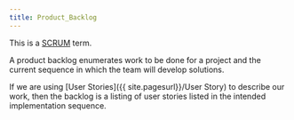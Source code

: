 ```yaml
---
title: Product_Backlog
---
```

This is a [SCRUM](http://en.wikipedia.org/wiki/Scrum_(management)) term.

A product backlog enumerates work to be done for a project and the current sequence in which the team will develop solutions.

If we are using [User Stories]({{ site.pagesurl}}/User Story) to describe our work, then the backlog is a listing of user stories listed in the intended implementation sequence.